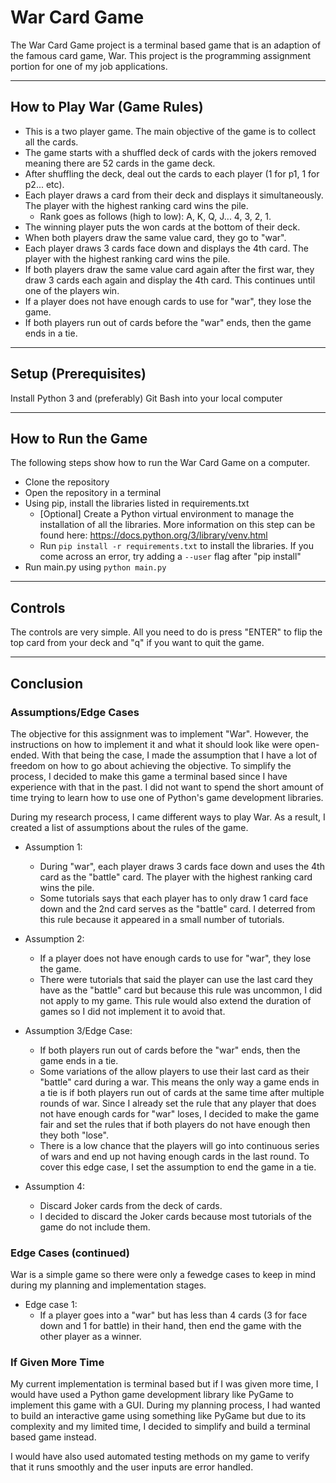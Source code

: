 # War Card Game

The War Card Game project is a terminal based game that is an adaption of the famous card game, War. This project is the programming assignment portion for one of my job applications.

---

## How to Play War (Game Rules)

- This is a two player game. The main objective of the game is to collect all the cards.
- The game starts with a shuffled deck of cards with the jokers removed meaning there are 52 cards in the game deck.
- After shuffling the deck, deal out the cards to each player (1 for p1, 1 for p2... etc).
- Each player draws a card from their deck and displays it simultaneously. The player with the highest ranking card wins the pile.
  - Rank goes as follows (high to low): A, K, Q, J... 4, 3, 2, 1.
- The winning player puts the won cards at the bottom of their deck.
- When both players draw the same value card, they go to "war".
- Each player draws 3 cards face down and displays the 4th card. The player with the highest ranking card wins the pile.
- If both players draw the same value card again after the first war, they draw 3 cards each again and display the 4th card. This continues until one of the players win.
- If a player does not have enough cards to use for "war", they lose the game.
- If both players run out of cards before the "war" ends, then the game ends in a tie.

---

## Setup (Prerequisites)

Install Python 3 and (preferably) Git Bash into your local computer

---

## How to Run the Game

The following steps show how to run the War Card Game on a computer.

- Clone the repository
- Open the repository in a terminal
- Using pip, install the libraries listed in requirements.txt
  - [Optional] Create a Python virtual environment to manage the installation of all the libraries. More information on this step can be found here: <https://docs.python.org/3/library/venv.html>
  - Run ```pip install -r requirements.txt``` to install the libraries. If you come across an error, try adding a `--user` flag after "pip install"
- Run main.py using ```python main.py```

---

## Controls

The controls are very simple. All you need to do is press "ENTER" to flip the top card from your deck and "q" if you want to quit the game.

---

## Conclusion

### Assumptions/Edge Cases

The objective for this assignment was to implement "War". However, the instructions on how to implement it and what it should look like were open-ended. With that being the case, I made the assumption that I have a lot of freedom on how to go about achieving the objective. To simplify the process, I decided to make this game a terminal based since I have experience with that in the past. I did not want to spend the short amount of time trying to learn how to use one of Python's game development libraries.

During my research process, I came different ways to play War. As a result, I created a list of assumptions about the rules of the game.

- Assumption 1:
  - During "war", each player draws 3 cards face down and uses the 4th card as the "battle" card. The player with the highest ranking card wins the pile.
  - Some tutorials says that each player has to only draw 1 card face down and the 2nd card serves as the "battle" card. I deterred from this rule because it appeared in a small number of tutorials.

- Assumption 2:
  - If a player does not have enough cards to use for "war", they lose the game.
  - There were tutorials that said the player can use the last card they have as the "battle" card but because this rule was uncommon, I did not apply to my game. This rule would also extend the duration of games so I did not implement it to avoid that.

- Assumption 3/Edge Case:
  - If both players run out of cards before the "war" ends, then the game ends in a tie.
  - Some variations of the allow players to use their last card as their "battle" card during a war. This means the only way a game ends in a tie is if both players run out of cards at the same time after multiple rounds of war. Since I already set the rule that any player that does not have enough cards for "war" loses, I decided to make the game fair and set the rules that if both players do not have enough then they both "lose".
  - There is a low chance that the players will go into continuous series of wars and end up not having enough cards in the last round. To cover this edge case, I set the assumption to end the game in a tie.

- Assumption 4:
  - Discard Joker cards from the deck of cards.
  - I decided to discard the Joker cards because most tutorials of the game do not include them.

### Edge Cases (continued)

War is a simple game so there were only a fewedge cases to keep in mind during my planning and implementation stages.

- Edge case 1:
  - If a player goes into a "war" but has less than 4 cards (3 for face down and 1 for battle) in their hand, then end the game with the other player as a winner.

### If Given More Time

My current implementation is terminal based but if I was given more time, I would have used a Python game development library like PyGame to implement this game with a GUI. During my planning process, I had wanted to build an interactive game using something like PyGame but due to its complexity and my limited time, I decided to simplify and build a terminal based game instead.

I would have also used automated testing methods on my game to verify that it runs smoothly and the user inputs are error handled.
